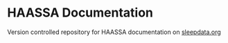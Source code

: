 HAASSA Documentation
==================

Version controlled repository for HAASSA documentation on [sleepdata.org](http://sleepdata.org/datasets/haassa)
